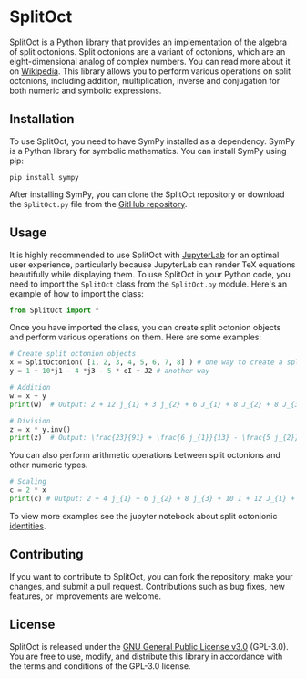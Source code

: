 # SplitOct

SplitOct is a Python library that provides an implementation of the algebra of split octonions. Split octonions are a variant of octonions, which are an eight-dimensional analog of complex numbers. You can read more about it on [Wikipedia](https://en.wikipedia.org/wiki/Split-octonions). This library allows you to perform various operations on split octonions, including addition, multiplication, inverse and conjugation for both numeric and symbolic expressions.

## Installation

To use SplitOct, you need to have SymPy installed as a dependency. SymPy is a Python library for symbolic mathematics. You can install SymPy using pip:

```
pip install sympy
```

After installing SymPy, you can clone the SplitOct repository or download the `SplitOct.py` file from the [GitHub repository](https://github.com/EQUINOX24/SplitOct/blob/master/src/SplitOct.py).

## Usage

It is highly recommended to use SplitOct with [JupyterLab](https://jupyterlab.readthedocs.io/) for an optimal user experience, particularly because JupyterLab can render TeX equations beautifully while displaying them. To use SplitOct in your Python code, you need to import the `SplitOct` class from the `SplitOct.py` module. Here's an example of how to import the class:

```python
from SplitOct import *
```

Once you have imported the class, you can create split octonion objects and perform various operations on them. Here are some examples:

```python
# Create split octonion objects
x = SplitOctonion( [1, 2, 3, 4, 5, 6, 7, 8] ) # one way to create a split octonionic number
y = 1 + 10*j1 - 4 *j3 - 5 * oI + J2 # another way

# Addition
w = x + y
print(w)  # Output: 2 + 12 j_{1} + 3 j_{2} + 6 J_{1} + 8 J_{2} + 8 J_{3}

# Division
z = x * y.inv()
print(z)  # Output: \frac{23}{91} + \frac{6 j_{1}}{13} - \frac{5 j_{2}}{91} + \frac{72 j_{3}}{91} - \frac{15 I}{91} + \frac{34 J_{1}}{91} + \frac{125 J_{2}}{91} - \frac{60 J_{3}}{91}
```

You can also perform arithmetic operations between split octonions and other numeric types.

```python
# Scaling
c = 2 * x 
print(c) # Output: 2 + 4 j_{1} + 6 j_{2} + 8 j_{3} + 10 I + 12 J_{1} + 14 J_{2} + 16 J_{3}
```

To view more examples see the jupyter notebook about split octonionic [identities](https://github.com/EQUINOX24/SplitOct/blob/master/src/nb0_splitoct_identities.ipynb).

## Contributing

If you want to contribute to SplitOct, you can fork the repository, make your changes, and submit a pull request. Contributions such as bug fixes, new features, or improvements are welcome.

## License

SplitOct is released under the [GNU General Public License v3.0](https://www.gnu.org/licenses/gpl-3.0.en.html) (GPL-3.0). You are free to use, modify, and distribute this library in accordance with the terms and conditions of the GPL-3.0 license.
